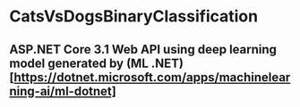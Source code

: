 # CatsVsDogsBinaryClassification
## ASP.NET Core 3.1 Web API using deep learning model generated by (ML .NET)[https://dotnet.microsoft.com/apps/machinelearning-ai/ml-dotnet]
